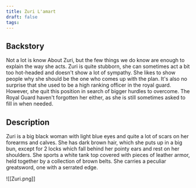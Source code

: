 ```yaml
---
title: Zuri L'amart
draft: false
tags:
---
```

## Backstory
Not a lot is know About Zuri, but the few things we do know are enough to explain the way she acts. Zuri is quite stubborn, she can sometimes act a bit too hot-headed and doesn't show a lot of sympathy. She likes to show people why she should be the one who comes up with the plan. It's also no surprise that she used to be a high ranking officer in the royal guard. However, she quit this position in search of bigger hurdles to overcome. The Royal Guard haven't forgotten her either, as she is still sometimes asked to fill in when needed.


## Description
Zuri is a big black woman with light blue eyes and quite a lot of scars on her forearms and calves. She has dark brown hair, which she puts up in a big bun, except for 2 locks which fall behind her pointy ears and rest on her shoulders. She sports a white tank top covered with pieces of leather armor, held together by a collection of brown belts. She carries a peculiar greatsword, one with a serrated edge. 

![[Zuri.png]]
